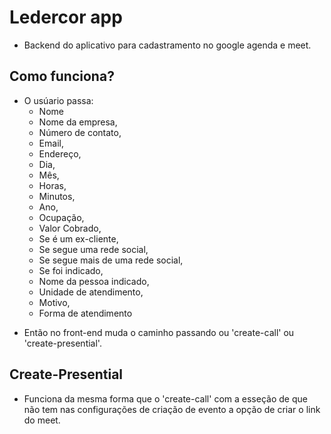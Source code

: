 # Ledercor app
* Backend do aplicativo para cadastramento no google agenda e meet.

## Como funciona?
- O usúario passa:
  - Nome
  - Nome da empresa,
  - Número de contato,
  - Email,
  - Endereço,
  - Dia,
  - Mês,
  - Horas,
  - Minutos,
  - Ano,
  - Ocupação,
  - Valor Cobrado,
  - Se é um ex-cliente,
  - Se segue uma rede social,
  - Se segue mais de uma rede social,
  - Se foi indicado,
  - Nome da pessoa indicado,
  - Unidade de atendimento,
  - Motivo,
  - Forma de atendimento

* Então no front-end muda o caminho passando ou 'create-call' ou 'create-presential'.

## Create-Presential 
* Funciona da mesma forma que o 'create-call' com a esseção de que não tem nas configurações de criação de evento a opção de criar o link do meet.
